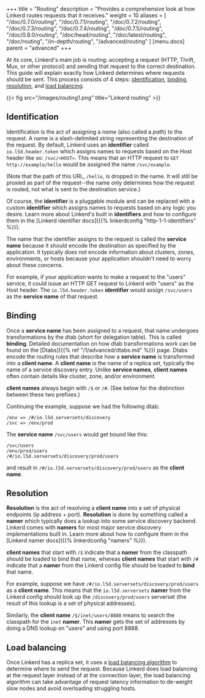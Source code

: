 +++
title = "Routing"
description = "Provides a comprehensive look at how Linkerd routes requests that it receives."
weight = 10
aliases = [
  "/doc/0.7.0/routing",
  "/doc/0.7.1/routing",
  "/doc/0.7.2/routing",
  "/doc/0.7.3/routing",
  "/doc/0.7.4/routing",
  "/doc/0.7.5/routing",
  "/doc/0.8.0/routing",
  "/doc/head/routing",
  "/doc/latest/routing",
  "/doc/routing",
  "/in-depth/routing",
  "/advanced/routing"
]
[menu.docs]
  parent = "advanced"
+++

At its core, Linkerd's main job is routing: accepting a request (HTTP, Thrift,
Mux, or other protocol) and sending that request to the correct destination.
This guide will explain exactly how Linkerd determines where requests should be
sent.  This process consists of 4 steps: [identification](#identification),
[binding](#binding), [resolution](#resolution), and
[load balancing](#load-balancing).

{{< fig src="/images/routing1.png" title="Linkerd routing" >}}

## Identification

Identification is the act of assigning a *name* (also called a *path*) to the
request.  A name is a slash-delimited string representing the destination of
the request.  By default, Linkerd uses an **identifier** called
`io.l5d.header.token` which assigns names to requests based on the Host header
like so: `/svc/<HOST>`.  This means that an HTTP request to
`GET http://example/hello` would be assigned the name `/svc/example`.

(Note that the path of this URL, `/hello`, is dropped in the name. It will still
be proxied as part of the request--the name only determines how the request is
routed, not what is sent to the destination service.)

Of course, the
**identifier** is a pluggable module and can be replaced with a custom
**identifier** which assigns names to requests based on any logic you desire.
Learn more about Linkerd's built in **identifiers** and how to configure them
in the [Linkerd identifier docs]({{% linkerdconfig "http-1-1-identifiers" %}}).

The name that the identifier assigns to the request is called the **service
name** because it should encode the destination as specified by the application.
It typically does not encode information about clusters, zones, environments,
or hosts because your application shouldn't need to worry about these concerns.

For example, if your application wants to make a request to the "users" service,
it could issue an HTTP GET request to Linkerd with "users" as the Host header.
The `io.l5d.header.token` **identifier** would assign `/svc/users` as
the **service name** of that request.

## Binding

Once a **service name** has been assigned to a request, that name undergoes
transformations by the dtab (short for delegation table).  This is called
**binding**.  Detailed documentation on how dtab transformations work can be
found on the [Dtabs]({{% ref "/1/advanced/dtabs.md" %}}) page.  Dtabs encode the
routing rules that describe how a **service name** is transformed into a
**client name**.  A **client name** is the name of a replica set,
typically the name of a service discovery entry.  Unlike **service names**,
**client names** often contain details like cluster, zone, and/or environment.

**client names** always begin with `/$` or `/#`.  (See below for the
distinction between these two prefixes.)

Continuing the example, suppose we had the following dtab:

```dtab
/env => /#/io.l5d.serversets/discovery
/svc => /env/prod
```

The **service name** `/svc/users` would get bound like this:

```dtab
/svc/users
/env/prod/users
/#/io.l5d.serversets/discovery/prod/users
```

and result in `/#/io.l5d.serversets/discovery/prod/users` as the **client
name**.

## Resolution

**Resolution** is the act of resolving a **client name** into a set of physical
endpoints (ip address + port).  **Resolution** is done by something called a
**namer** which typically does a lookup into some service discovery backend.
Linkerd comes with **namers** for most major service discovery implementations
built in. Learn more about how to configure them in the [Linkerd namer docs]({{%
linkerdconfig "namers" %}}).

**client names** that start with `/$` indicate that a **namer** from the
classpath should be loaded to bind that name, whereas **client names** that
start with `/#` indicate that a **namer** from the Linkerd config file should be
loaded to **bind** that name.

For example, suppose we have `/#/io.l5d.serversets/discovery/prod/users` as a
**client name**.  This means that the `io.l5d.serversets` **namer** from the
Linkerd config should look up the `/discovery/prod/users` serverset (the result
of this lookup is a set of physical addresses).

Similarly, the **client name** `/$/inet/users/8888` means to search the
classpath for the `inet` **namer**.  This **namer** gets the set of addresses by
doing a DNS lookup on "users" and using port 8888.

## Load balancing

Once Linkerd has a replica set, it uses a
[load balancing algorithm](https://blog.buoyant.io/2016/03/16/beyond-round-robin-load-balancing-for-latency/)
to determine where to send the request.  Because Linkerd does load balancing at
the request layer instead of at the connection layer, the load balancing
algorithm can take advantage of request latency information to de-weight slow
nodes and avoid overloading struggling hosts.
